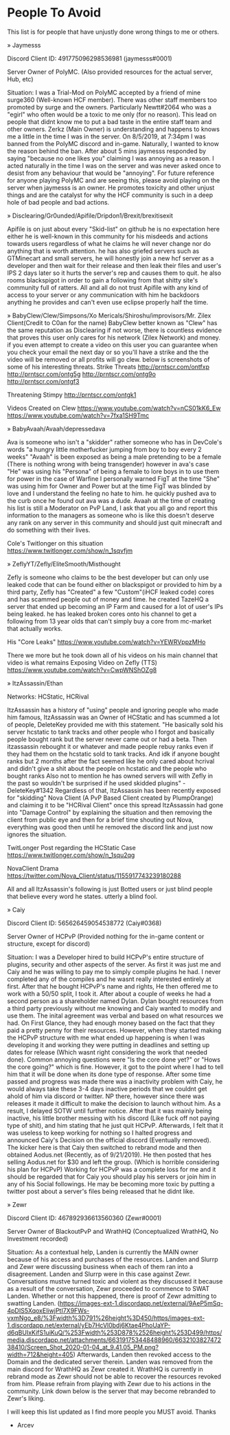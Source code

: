 # People To Avoid
This list is for people that have unjustly done wrong things to me or others.

» Jaymesss 

  Discord Client ID: 491775096298536981 (jaymesss#0001)

  Server Owner of PolyMC. (Also provided resources for the actual server, Hub, etc)

  Situation:
    I was a Trial-Mod on PolyMC accepted by a friend of mine surge360 (Well-known HCF member). There was other staff members too promoted
  by surge and the owners. Particularly Newtt#2064 who was a "egirl" who often would be a toxic to me only (for no reason). This lead on people
  that didnt know me to put a bad taste in the entire staff team and other owners. Zerkz (Main Owner) is understanding and happens to knows me a little in the time I was in the server.
  On 8/5/2019, at 7:34pm I was banned from the PolyMC discord and in-game. Naturally, I wanted to know the reason behind the ban. After about 5 mins jaymesss responded by
  saying "because no one likes you" claiming I was annoying as a reason. I acted naturally in the time I was on the server and was never asked once to desist from any behaviour
  that would be "annoying". For future reference for anyone playing PolyMC and are seeing this, please avoid playing on the server when jaymesss is an owner.
  He promotes toxicity and other unjust things and are the catalyst for why the HCF community is such in a deep hole of bad people and bad actions.
  
» Disclearing/Gr0unded/Apifile/Dripdon1/Brexit/brexitisexit

Apifile is on just about every "Skid-list" on github he is no expectation here either he is well-known in this community for his misdeeds and actions towards users regardless of what he claims he will never change nor do anything that is worth attention. he has also griefed servers such as GTMinecart and small servers, he will honestly join a new hcf server as a developer and then wait for their release and then leak their files and user's IPS 2 days later so it hurts the server's rep and causes them to quit. he also rooms blackspigot in order to gain a following from that shitty site's community full of ratters.
All and all do not trust Apifile with any kind of access to your server or any communication with him he backdoors anything he provides and can't even use eclipse properly half the time.

» BabyClew/Clew/Simpsons/Xo Mericals/Shiroshu/improvisors/Mr. Zilex Client(Credit to C0an for the name)
BabyClew better known as "Clew" has the same reputation as Disclearing if not worse, there is countless evidence that proves this user only cares for his network (Zilex Network) and money. if you even attempt to create a video on this user you can guarantee when you check your email the next day or so you'll have a strike and the the video will be removed or all profits will go clew. below is screenshots of some of his interesting threats.
Strike Threats http://prntscr.com/ontfxp http://prntscr.com/ontg5g http://prntscr.com/ontg9o http://prntscr.com/ontgf3

Threatening Stimpy http://prntscr.com/ontgk1

Videos Created on Clew https://www.youtube.com/watch?v=nCS01kK6_Ew https://www.youtube.com/watch?v=7fxa1SH9Tmc


» BabyAvaah/Avaah/depressedava

Ava is someone who isn't a "skidder" rather someone who has in DevCole's words "a hungry little motherfucker jumping from boy to boy every 2 weeks" "Avaah" is been exposed as being a male pretending to be a female (There is nothing wrong with being transgender) however in ava's case "He" was using his "Persona" of being a female to lore boys in to use them for power in the case of Warfine I personally warned FigT at the time "She" was using him for Owner and Power but at the time FigT was blinded by love and I understand the feeling no hate to him. he quickly pushed ava to the curb once he found out ava was a dude.
Avaah at the time of creating his list is still a Moderator on PvP Land, I ask that you all go and report this information to the managers as someone who is like this doesn't deserve any rank on any server in this community and should just quit minecraft and do something with their lives.

Cole's Twitlonger on this situation https://www.twitlonger.com/show/n_1sqvfjm


» ZeflyYT/Zefly/EliteSmooth/Misthought

Zefly is someone who claims to be the best developer but can only use leaked code that can be found either on blackspigot or provided to him by a third party, Zefly has "Created" a few "Custom"(iHCF leaked code) cores and has scammed people out of money and time. he created TazeHQ a server that ended up becoming an IP Farm and caused for a lot of user's IPs being leaked. he has leaked broken cores onto his channel to get a following from 13 year olds that can't simply buy a core from mc-market that actually works.

His "Core Leaks" https://www.youtube.com/watch?v=YEWRVppzMHo

There we more but he took down all of his videos on his main channel that video is what remains
Exposing Video on Zefly (TTS) https://www.youtube.com/watch?v=CwpWNShOZg8


» ItzAssassin/Ethan

Networks: HCStatic, HCRival

ItzAssassin has a history of "using" people and ignoring people who made him famous, ItzAssassin was an Owner of HCStatic and has scummed a lot of people, DeleteKey provided me with this statement.
"He basically sold his server hcstatic to tank tracks and other people who I forgot and basically people bought rank but the server never came out or had a beta. Then itzassassin rebought it or whatever and made people rebuy ranks even if they had them on the hcstatic sold to tank tracks. And idk if anyone bought ranks but 2 months after the fact seemed like he only cared about hcrival and didn't give a shit about the people on hcstatic and the people who bought ranks Also not to mention he has owned servers will with Zefly in the past so wouldn't be surprised if he used skidded plugins" - DeleteKey#1342
Regardless of that, ItzAssassin has been recently exposed for "skidding" Nova Client (A PvP Based Client created by PlumpOrange) and claiming it to be "HCRival Client" once this spread ItzAssassin had gone into "Damage Control" by explaining the situation and then removing the client from public eye and then for a brief time shouting out Nova, everything was good then until he removed the discord link and just now ignores the situation.

TwitLonger Post regarding the HCStatic Case https://www.twitlonger.com/show/n_1squ2qg

NovaClient Drama https://twitter.com/Nova_Client/status/1155917743239180288

All and all ItzAssassin's following is just Botted users or just blind people that believe every word he states. utterly a blind fool.

» Caiy

Discord Client ID: 565626459054538772 (Caiy#0368)

Server Owner of HCPvP (Provided nothing for the in-game content or structure, except for discord)

Situation:
I was a Developer hired to build HCPvP's entire structure of plugins, security and other aspects of the server.
As first it was just me and Caiy and he was willing to pay me to simply compile plugins he had. I never completed any of the compiles and he wasnt really interested entirely at first. After that he bought HCPvP's name and rights, He then offered me to work with a 50/50 split, I took it. After about a couple of weeks he had a second person as a shareholder named Dylan. Dylan bought resources from a third party previously without me knowing and Caiy wanted to modify and use them. The inital agreement was verbal and based on what resources we had. On First Glance, they had enough money based on the fact that they paid a pretty penny for their resources. However, when they started making the HCPvP structure with me what ended up happening is when I was developing it and working they were putting in deadlines and setting up dates for release (Which wasnt right considering the work that needed done). Common annoying questions were "Is the core done yet?" or "Hows the core going?" which is fine. However, it got to the point where I had to tell him that it will be done when its done type of response. After some time passed and progress was made there was a inactivity problem with Caiy, he would always take these 3-4 days inactive periods that we couldnt get ahold of him via discord or twitter. NP there, however since there was releases it made it difficult to make the decision to launch without him. As a result, I delayed SOTW until further notice.
After that it was mainly being inactive, his little brother messing with his discord (Like fuck off not paying type of shit), and him stating that he just quit HCPvP. Afterwards, I felt that it was useless to keep working for nothing so I halted progress and announced Caiy's Decision on the official discord (Eventually removed).
The kicker here is that Caiy then switched to rebrand mode and then obtained Aodus.net (Recently, as of 9/21/2019). He then posted that hes selling Aodus.net for $30 and left the group. (Which is horrible considering his plan for HCPvP)
Working for HCPvP was a complete loss for me and it should be regarded that for Caiy you should play his servers or join him in any of his Social followings. He may be becoming more toxic by putting a twitter post about a server's files being released that he didnt like.

» Zewr

Discord Client ID: 467892936613560360 (Zewr#0001)

Server Owner of BlackoutPvP and WrathHQ (Conceptualized WrathHQ, No Investment recorded)

Situation:
As a contextual help, Landen is currently the MAIN owner because of his access and purchases of the resources.
Landen and Slurrp and Zewr were discussing business when each of them ran into a disagreement. Landen and Slurrp were in this case against Zewr. Conversations mustve turned toxic and violent as they discussed it because as a result of the conversation, Zewr proceeded to commence to SWAT Landen. Whether or not this happened, there is proof of Zewr admitting to swatting Landen.
(https://images-ext-1.discordapp.net/external/9AeP5mSq-4pDIS5XqoxEIiwjPtI7X9FWs-vxmNgo_e8/%3Fwidth%3D791%26height%3D450/https/images-ext-1.discordapp.net/external/yEb7HcVl0bdj6Ktae4PhoUaYP-d6qBUIxKifS1uiKuQ/%253Fwidth%253D878%2526height%253D499/https/media.discordapp.net/attachments/663191753448488960/663210382747238410/Screen_Shot_2020-01-04_at_9.41.05_PM.png?width=712&height=405)
Afterwards, Landen then revoked access to the Domain and the dedicated server therein. Landen was removed from the main discord for WrathHQ as Zewr created it.
WrathHQ is currently in rebrand mode as Zewr should not be able to recover the resources revoked from him. 
Please refrain from playing with Zewr due to his actions in the community. Link down below is the server that may become rebranded to Zewr's liking.

I will keep this list updated as I find more people you MUST avoid. Thanks
- Arcev



